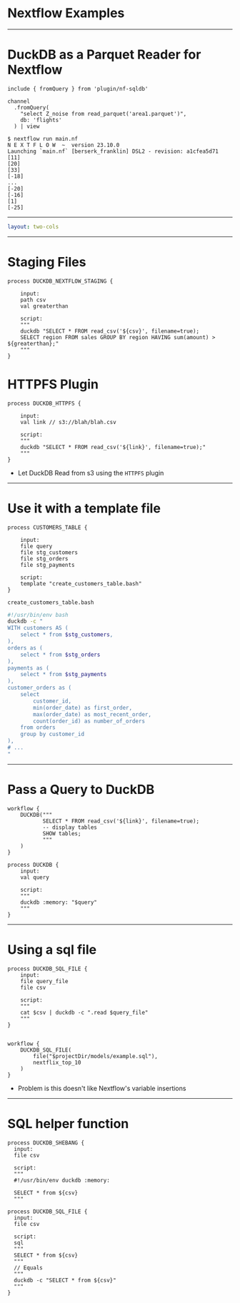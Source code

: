 # Nextflow Examples

---

# DuckDB as a Parquet Reader for Nextflow

```nextflow{all|5}
include { fromQuery } from 'plugin/nf-sqldb'

channel
  .fromQuery(
    "select Z_noise from read_parquet('area1.parquet')",
    db: 'flights'
  ) | view
```

<v-click>

```console
$ nextflow run main.nf
N E X T F L O W  ~  version 23.10.0
Launching `main.nf` [berserk_franklin] DSL2 - revision: a1cfea5d71
[11]
[20]
[33]
[-18]
...
[-20]
[-16]
[1]
[-25]
```

</v-click>

---

```yaml
layout: two-cols
```

<!-- # Templating baked in -->

<template v-slot:default>

## dbt

```sql
with customers as (
    select * from {{ ref('stg_customers') }}
),
-- ...
```

<!-- FIXME Add dbt logo -->

</template>
<template v-slot:right>

## Nextflow

```nextflow
process DUCKDB_SQL_FILE {
  input:
  path stg_customers_file

  script:
  """
  duckdb -c "
  with customers as (
    select * from ${stg_customers_file}
  ),
  -- ...
  "
  """
}
```

</template>

<!-- Seeing all of the dbt stuff and thinking: Nextflow can do that -->

---

<!-- FIXME split -->

# Staging Files

```nextflow {all,4,9,5,10}
process DUCKDB_NEXTFLOW_STAGING {

    input:
    path csv
    val greaterthan

    script:
    """
    duckdb "SELECT * FROM read_csv('${csv}', filename=true);
    SELECT region FROM sales GROUP BY region HAVING sum(amount) > ${greaterthan};"
    """
}
```

# HTTPFS Plugin

```nextflow {all,4,8}
process DUCKDB_HTTPFS {

    input:
    val link // s3://blah/blah.csv

    script:
    """
    duckdb "SELECT * FROM read_csv('${link}', filename=true);"
    """
}
```

- Let DuckDB Read from s3 using the `HTTPFS` plugin

<!-- This is powerful because DuckDB can pull only the parts it needs in the parquet files -->

---

<!-- FIXME split -->

# Use it with a template file

```nextflow
process CUSTOMERS_TABLE {

    input:
    file query
    file stg_customers
    file stg_orders
    file stg_payments

    script:
    template "create_customers_table.bash"
}
```

`create_customers_table.bash`

```bash
#!/usr/bin/env bash
duckdb -c "
WITH customers AS (
    select * from $stg_customers,
),
orders as (
    select * from $stg_orders
),
payments as (
    select * from $stg_payments
),
customer_orders as (
    select
        customer_id,
        min(order_date) as first_order,
        max(order_date) as most_recent_order,
        count(order_id) as number_of_orders
    from orders
    group by customer_id
),
# ...
"
```

---

# Pass a Query to DuckDB

```nextflow
workflow {
    DUCKDB("""
           SELECT * FROM read_csv('${link}', filename=true);
           -- display tables
           SHOW tables;
           """
    )
}
```

<!-- <v-clicks> -->

```nextflow
process DUCKDB {
    input:
    val query

    script:
    """
    duckdb :memory: "$query"
    """
}
```

<!-- TODO Add result -->

---

<!-- Why would you ever want to do that? -->
<!-- TODO # Hook passing a query into SQLbot -->
<!-- --- -->

# Using a sql file

<!-- TODO Test this -->
<!-- TODO Sync up the order of this with passing a query -->

```nextflow
process DUCKDB_SQL_FILE {
    input:
    file query_file
    file csv

    script:
    """
    cat $csv | duckdb -c ".read $query_file"
    """
}


workflow {
    DUCKDB_SQL_FILE(
        file("$projectDir/models/example.sql"),
        nextflix_top_10
    )
}
```

- Problem is this doesn't like Nextflow's variable insertions

---

# SQL helper function

```nextflow
process DUCKDB_SHEBANG {
  input:
  file csv

  script:
  """
  #!/usr/bin/env duckdb :memory:

  SELECT * from ${csv}
  """
```

```nextflow
process DUCKDB_SQL_FILE {
  input:
  file csv

  script:
  sql
  """
  SELECT * from ${csv}
  """
  // Equals
  """
  duckdb -c "SELECT * from ${csv}"
  """
}
```
